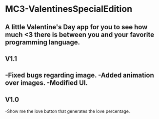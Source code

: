 # MC3-ValentinesSpecialEdition
A little Valentine's Day app for you to see how much &lt;3 there is between you and your favorite programming language.
---
## V1.1
-Fixed bugs regarding image.
-Added animation over images.
-Modified UI.
---
## V1.0
-Show me the love button that generates the love percentage.

